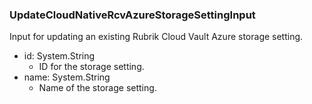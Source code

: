 ### UpdateCloudNativeRcvAzureStorageSettingInput
Input for updating an existing Rubrik Cloud Vault Azure storage setting.

- id: System.String
  - ID for the storage setting.
- name: System.String
  - Name of the storage setting.
